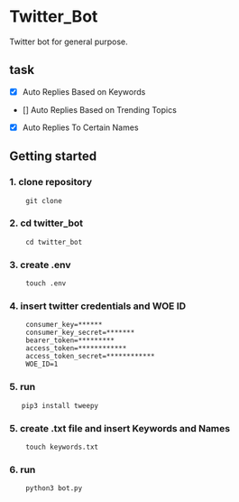 # Twitter_Bot
Twitter bot for general purpose. 

## task
- [x] Auto Replies Based on Keywords
- [] Auto Replies Based on Trending Topics
- [x] Auto Replies To Certain Names

## Getting started 

### 1. clone repository
```
    git clone 
```

### 2. cd twitter_bot
```
    cd twitter_bot
```

### 3. create .env 
```
    touch .env
```

### 4. insert twitter credentials and WOE ID
```
    consumer_key=******
    consumer_key_secret=*******
    bearer_token=*********
    access_token=************
    access_token_secret=************
    WOE_ID=1
```

### 5. run 
```
   pip3 install tweepy
```

### 5. create .txt file and insert  Keywords and Names
```
    touch keywords.txt
```

### 6. run 
```
    python3 bot.py
```